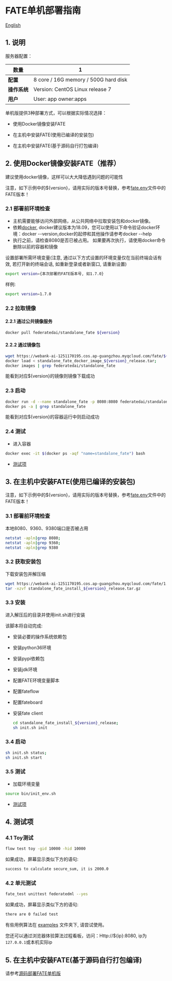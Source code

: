 # FATE单机部署指南

[English](README.md)

## 1. 说明

服务器配置：

| **数量**      |    1                                                  |
| ------------ | ----------------------------------------------------- |
| **配置**      | 8 core / 16G memory / 500G hard disk                  |
| **操作系统**   | Version: CentOS Linux release 7                       |
| **用户**      | User: app owner:apps                                  |

单机版提供3种部署方式，可以根据实际情况选择：

- 使用Docker镜像安装FATE

- 在主机中安装FATE(使用已编译的安装包)

- 在主机中安装FATE(基于源码自行打包编译)

## 2. 使用Docker镜像安装FATE（推荐）

建议使用docker镜像，这样可以大大降低遇到问题的可能性

注意，如下示例中的${version}，请用实际的版本号替换，参考[fate.env](../../fate.env)文件中的FATE版本！

### 2.1 部署前环境检查

- 主机需要能够访问外部网络，从公共网络中拉取安装包和docker镜像。
- 依赖[docker](https://download.docker.com/linux/), docker建议版本为18.09，您可以使用以下命令验证docker环境：docker --version,docker的起停和其他操作请参考docker --help
- 执行之前，请检查8080是否已被占用。 如果要再次执行，请使用docker命令删除以前的容器和镜像

设置部署所需环境变量(注意, 通过以下方式设置的环境变量仅在当前终端会话有效, 若打开新的终端会话, 如重新登录或者新窗口, 请重新设置)

```bash
export version={本次部署的FATE版本号, 如1.7.0}
```

样例:

```bash
export version=1.7.0
```

### 2.2 拉取镜像

#### 2.2.1 通过公共镜像服务

```bash
docker pull federatedai/standalone_fate ${version}
```

#### 2.2.2 通过镜像包

   ```bash
   wget https://webank-ai-1251170195.cos.ap-guangzhou.myqcloud.com/fate/${version}/release/standalone_fate_docker_image_${version}_release.tar;
   docker load < standalone_fate_docker_image_${version}_release.tar;
   docker images | grep federatedai/standalone_fate
   ```

   能看到对应${version}的镜像则镜像下载成功

### 2.3 启动

   ```bash
   docker run -d --name standalone_fate -p 8080:8080 federatedai/standalone_fate:${version};
   docker ps -a | grep standalone_fate
   ```

   能看到对应${version}的容器运行中则启动成功

### 2.4 测试

   - 进入容器

   ```bash
   docker exec -it $(docker ps -aqf "name=standalone_fate") bash
   ```

   - [测试项](#4-测试项)

## 3. 在主机中安装FATE(使用已编译的安装包)

注意，如下示例中的${version}，请用实际的版本号替换，参考[fate.env](../../fate.env)文件中的FATE版本！

### 3.1 部署前环境检查

本地8080、9360、9380端口是否被占用

   ```bash
   netstat -apln|grep 8080;
   netstat -apln|grep 9360;
   netstat -apln|grep 9380
   ```

### 3.2 获取安装包

下载安装包并解压缩

   ```bash
   wget https://webank-ai-1251170195.cos.ap-guangzhou.myqcloud.com/fate/1.7.0/release/standalone_fate_install_${version}_release.tar.gz;
   tar -xzvf standalone_fate_install_${version}_release.tar.gz
   ```

### 3.3 安装

进入解压后的目录并使用init.sh进行安装

该脚本将自动完成:

- 安装必要的操作系统依赖包
- 安装python36环境
- 安装pypi依赖包
- 安装jdk环境
- 配置FATE环境变量脚本
- 配置fateflow
- 配置fateboard
- 安装fate client

   ```bash
   cd standalone_fate_install_${version}_release;
   sh init.sh init
   ```

### 3.4 启动

   ```bash
   sh init.sh status;
   sh init.sh start
   ```

### 3.5 测试

   - 加载环境变量

   ```bash
   source bin/init_env.sh
   ```

   - [测试项](#4-测试项)

## 4. 测试项

### 4.1 Toy测试

   ```bash
   flow test toy -gid 10000 -hid 10000
   ```

   如果成功，屏幕显示类似下方的语句:

   ```bash
   success to calculate secure_sum, it is 2000.0
   ```

### 4.2 单元测试

   ```bash
   fate_test unittest federatedml --yes
   ```

   如果成功，屏幕显示类似下方的语句:

   ```bash
   there are 0 failed test
   ```

有些用例算法在 [examples](../../examples/dsl/v2) 文件夹下, 请尝试使用。

您还可以通过浏览器体验算法过程看板，访问：Http://${ip}:8080, ip为`127.0.0.1`或本机实际ip

## 5. 在主机中安装FATE(基于源码自行打包编译)

请参考[源码部署FATE单机版](./doc/standalone_fate_source_code_deployment_guide.zh.md)
